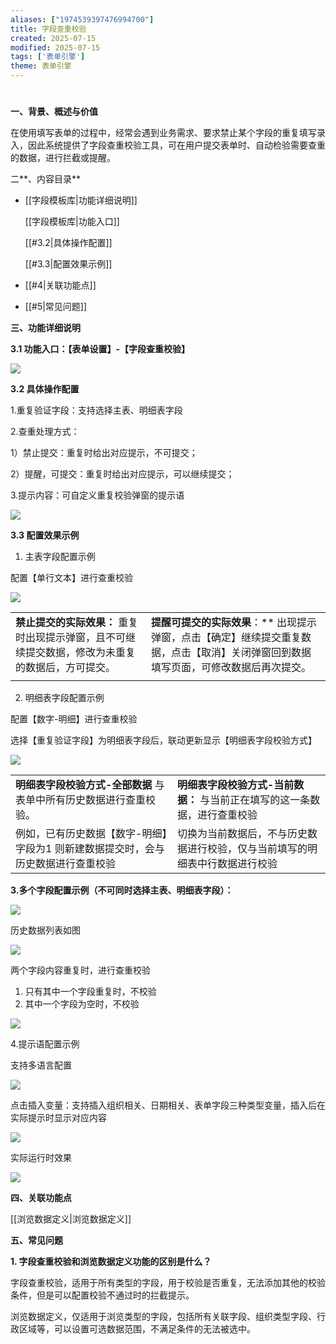 ```yaml
---
aliases: ["1974539397476994700"]
title: 字段查重校验
created: 2025-07-15
modified: 2025-07-15
tags: ['表单引擎']
theme: 表单引擎
---
```


#

**一、背景、概述与价值**

在使用填写表单的过程中，经常会遇到业务需求、要求禁止某个字段的重复填写录入，因此系统提供了字段查重校验工具，可在用户提交表单时、自动检验需要查重的数据，进行拦截或提醒。

二**、内容目录**

- [[字段模板库|功能详细说明]]

  [[字段模板库|功能入口]]

  [[#3.2|具体操作配置]]

  [[#3.3|配置效果示例]]

- [[#4|关联功能点]]
- [[#5|常见问题]]

**三、功能详细说明**

**3.1 功能入口：【表单设置】-【字段查重校验】**

![](40b988e1c416875efd3307bcd6a5a498.jpg)

**3.2 具体操作配置**

1.重复验证字段：支持选择主表、明细表字段

2.查重处理方式：

1）禁止提交：重复时给出对应提示，不可提交；

2）提醒，可提交：重复时给出对应提示，可以继续提交；

3.提示内容：可自定义重复校验弹窗的提示语

![](b337ff5598c5e5a3fcf6b0160db1d1db.jpg)

**3.3 配置效果示例**

1. 主表字段配置示例

配置【单行文本】进行查重校验

![](52edcaa303de5c8ea5830f5b175668b7.jpg)

|  |  |
| --- | --- |
| **禁止提交的实际效果：**  重复时出现提示弹窗，且不可继续提交数据，修改为未重复的数据后，方可提交。 | **提醒可提交的实际效果**：**  出现提示弹窗，点击【确定】继续提交重复数据，点击【取消】关闭弹窗回到数据填写页面，可修改数据后再次提交。 |
|  |  |

2. 明细表字段配置示例

配置【数字-明细】进行查重校验

选择【重复验证字段】为明细表字段后，联动更新显示【明细表字段校验方式】

![](37ab2b62a37d2fc08b3bb3bfcb24914b.jpg)

|  |  |
| --- | --- |
| **明细表字段校验方式-全部数据**  与表单中所有历史数据进行查重校验。 | **明细表字段校验方式-当前数据：**  与当前正在填写的这一条数据，进行查重校验 |
| 例如，已有历史数据【数字-明细】字段为1    则新建数据提交时，会与历史数据进行查重校验 | 切换为当前数据后，不与历史数据进行校验，仅与当前填写的明细表中行数据进行校验 |

**3.多个字段配置示例（不可同时选择主表、明细表字段）：**

![](f9fc9242b12f6b984caf3651c05a1112.jpg)

历史数据列表如图

![](7b96d97f808aefab86e199d63dc009db.jpg)

两个字段内容重复时，进行查重校验

1. 只有其中一个字段重复时，不校验
2. 其中一个字段为空时，不校验

![](e44ccfff72e0ec647b22f1ebcbda893b.jpg)

4.提示语配置示例

支持多语言配置

![](9a802209e641945953d9e50c17ab87f0.jpg)

点击插入变量：支持插入组织相关、日期相关、表单字段三种类型变量，插入后在实际提示时显示对应内容

![](a66c7e64accc5d6aa43f188fe315b1fe.jpg)

实际运行时效果

![](ab1b42fb5d09c271ac0f233ff6131c16.jpg)

**四、关联功能点**

[[浏览数据定义|浏览数据定义]]

**五、常见问题**

**1. 字段查重校验和浏览数据定义功能的区别是什么？**

字段查重校验，适用于所有类型的字段，用于校验是否重复，无法添加其他的校验条件，但是可以配置校验不通过时的拦截提示。

浏览数据定义，仅适用于浏览类型的字段，包括所有关联字段、组织类型字段、行政区域等，可以设置可选数据范围，不满足条件的无法被选中。